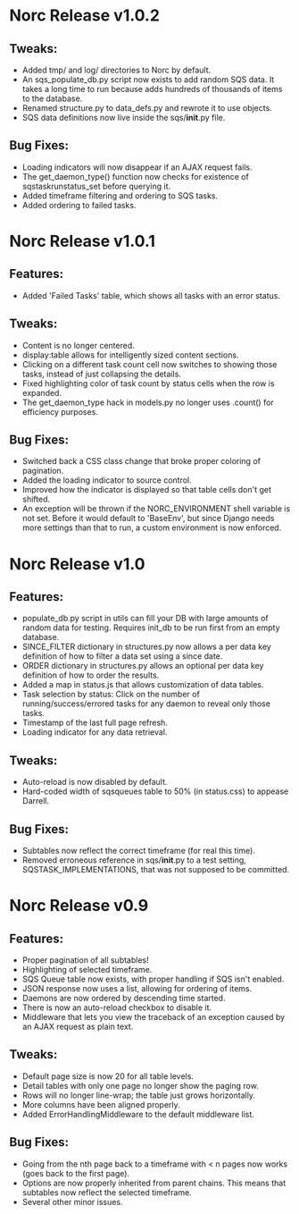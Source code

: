 
Norc Release v1.0.2
===================

## Tweaks:
  - Added tmp/ and log/ directories to Norc by default.
  - An sqs_populate_db.py script now exists to add random SQS data.  It takes a long time to run because adds hundreds of thousands of items to the database.
  - Renamed structure.py to data_defs.py and rewrote it to use objects.
  - SQS data definitions now live inside the sqs/__init__.py file.

## Bug Fixes:
  - Loading indicators will now disappear if an AJAX request fails.
  - The get_daemon_type() function now checks for existence of sqstaskrunstatus_set before querying it.
  - Added timeframe filtering and ordering to SQS tasks.
  - Added ordering to failed tasks.


Norc Release v1.0.1
===================

## Features:
  - Added 'Failed Tasks' table, which shows all tasks with an error status.

## Tweaks:
  - Content is no longer centered.
  - display:table allows for intelligently sized content sections.
  - Clicking on a different task count cell now switches to showing those tasks, instead of just collapsing the details.
  - Fixed highlighting color of task count by status cells when the row is expanded.
  - The get_daemon_type hack in models.py no longer uses .count() for efficiency purposes.

## Bug Fixes:
  - Switched back a CSS class change that broke proper coloring of pagination.
  - Added the loading indicator to source control.
  - Improved how the indicator is displayed so that table cells don't get shifted.
  - An exception will be thrown if the NORC_ENVIRONMENT shell variable is not set.  Before it would default to 'BaseEnv', but since Django needs more settings than that to run, a custom environment is now enforced.


Norc Release v1.0
=================

## Features:
  - populate_db.py script in utils can fill your DB with large amounts of random data for testing.  Requires init_db to be run first from an empty database.
  - SINCE_FILTER dictionary in structures.py now allows a per data key definition of how to filter a data set using a since date.
  - ORDER dictionary in structures.py allows an optional per data key definition of how to order the results.
  - Added a map in status.js that allows customization of data tables.
  - Task selection by status: Click on the number of running/success/errored tasks for any daemon to reveal only those tasks.
  - Timestamp of the last full page refresh.
  - Loading indicator for any data retrieval.

## Tweaks:
  - Auto-reload is now disabled by default.
  - Hard-coded width of sqsqueues table to 50% (in status.css) to appease Darrell.

## Bug Fixes:
  - Subtables now reflect the correct timeframe (for real this time).
  - Removed erroneous reference in sqs/__init__.py to a test setting, SQSTASK_IMPLEMENTATIONS, that was not supposed to be committed.


Norc Release v0.9
=================

## Features:
  - Proper pagination of all subtables!
  - Highlighting of selected timeframe.
  - SQS Queue table now exists, with proper handling if SQS isn't enabled.
  - JSON response now uses a list, allowing for ordering of items.
  - Daemons are now ordered by descending time started.
  - There is now an auto-reload checkbox to disable it.
  - Middleware that lets you view the traceback of an exception caused by an AJAX request as plain text.

## Tweaks:
  - Default page size is now 20 for all table levels.
  - Detail tables with only one page no longer show the paging row.
  - Rows will no longer line-wrap; the table just grows horizontally.
  - More columns have been aligned properly.
  - Added ErrorHandlingMiddleware to the default middleware list.

## Bug Fixes:
  - Going from the nth page back to a timeframe with < n pages now works (goes back to the first page).
  - Options are now properly inherited from parent chains.  This means that subtables now reflect the selected timeframe.
  - Several other minor issues.
